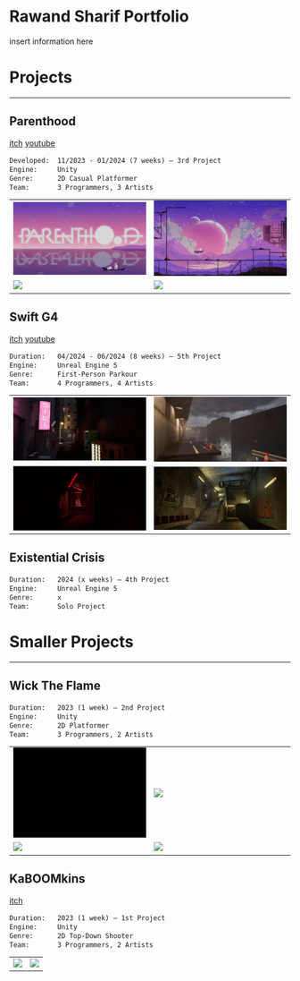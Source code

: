 # Rawand Sharif Portfolio

insert information here

# Projects
---

## Parenthood
[itch](https://yrgo-game-creator.itch.io/parenthood) [youtube](https://www.youtube.com/watch?v=uss46DK8tEI)

```
Developed:  11/2023 - 01/2024 (7 weeks) — 3rd Project
Engine:     Unity
Genre:      2D Casual Platformer
Team:       3 Programmers, 3 Artists
```
<table>
  <tr>
    <td width="50%"><img src="/Images/Parenthood_1.png" /></td>
    <td width="50%"><img src="/Images/Parenthood_2.png" /></td>
  </tr>
  <tr>
    <td width="50%"><img src="/Gifs/Parenthood_1.gif" /></td>
    <td width="50%"><img src="/Gifs/Parenthood_2.gif" /></td>
  </tr>
</table>

## Swift G4
[itch](https://yrgo-game-creator.itch.io/swiftg4) [youtube](https://www.youtube.com/watch?v=rTBost7tW_s)

```
Duration:   04/2024 - 06/2024 (8 weeks) — 5th Project
Engine:     Unreal Engine 5
Genre:      First-Person Parkour
Team:       4 Programmers, 4 Artists
```
<table>
  <tr>
    <td width="50%"><img src="/Images/SwiftG4_1.png" /></td>
    <td width="50%"><img src="/Images/SwiftG4_2.png" /></td>
  </tr>
  <tr>
    <td width="50%"><img src="/Images/SwiftG4_3.png" /></td>
    <td width="50%"><img src="/Images/SwiftG4_4.png" /></td>
  </tr>
</table>

## Existential Crisis

```
Duration:   2024 (x weeks) — 4th Project
Engine:     Unreal Engine 5
Genre:      x
Team:       Solo Project
```

# Smaller Projects
---

## Wick The Flame

```
Duration:   2023 (1 week) — 2nd Project
Engine:     Unity
Genre:      2D Platformer
Team:       3 Programmers, 2 Artists
```
<table>
  <tr>
    <td width="50%"><img src="/Gifs/WickTheFlame_1.gif" /></td>
    <td width="50%"><img src="/Gifs/WickTheFlame_2.gif" /></td>
  </tr>
    <tr>
    <td width="50%"><img src="/Gifs/WickTheFlame_3.gif" /></td>
    <td width="50%"><img src="/Gifs/WickTheFlame_4.gif" /></td>
  </tr>
</table>

## KaBOOMkins
[itch](https://selmas.itch.io/kaboomkin)

```
Duration:   2023 (1 week) — 1st Project
Engine:     Unity
Genre:      2D Top-Down Shooter
Team:       3 Programmers, 2 Artists
```
<table>
  <tr>
    <td width="50%"><img src="/Gifs/KaBOOMkins_1.gif" /></td>
    <td width="50%"><img src="/Gifs/KaBOOMkins_2.gif" /></td>
  </tr>
</table>
